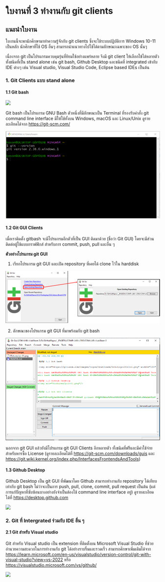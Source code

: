 # ใบงานที่ 3 ทำงานกับ git clients

## แนะนำใบงาน

ใบงานนี้จะพานักศึกษามาทำความรู้จักกับ git clients ซึ่งจะใช้ระบบปฏิบัติการ Windows 10-11 เป็นหลัก นักศึกษาที่ใช้ OS อื่นๆ สามารถนำแนวทางไปใช้ได้ตามลักษณะเฉพาะของ OS นั้นๆ

เนื่องจาก git เป็นโปรแกรมควบคุมรุ่นที่ยิยมใช้อย่างแพร่หลาย จึงมี git client ให้เลือกใข้ได้หลายตัว  ทั้งชนิดที่เป็น stand alone เช่น  git bash, Github Desktop และชนิดที่ integrated เข้ากับ IDE ต่างๆ เช่น Visual studio, Visual Studio Code, Eclipse based IDEs เป็นต้น

### 1. Git Clients แบบ stand alone

#### 1.1 Git bash

<img src="https://git-scm.com/images/logos/downloads/Git-Logo-2Color.png" width="120"/>

Git bash เป็นโปรแกรม GNU Bash ตัวหนึ่งที่มีลักษณะเป็น Terminal ที่รองรับคำสั่ง git command line interface มีให้ใช้ทั้งบน Windows, macOS และ Linux/Unix  ดูรายละเอียดได้จาก <https://git-scm.com/>

<img src="Pictures/pic-01.png"/>


#### 1.2 Git GUI Clients

เมื่อเราติดตั้ง gitbash จะมีโปรแกรมอีกตัวที่เป็น GUI ติดมาด้วย (ชื่อว่า Git GUI) โดยจะมีส่วนติดต่อผู้ใช้แบบกราฟฟิกส์ สำหรับการ commit, push, pull และอื่น ๆ  

__ตัวอย่างโปรแกรม git GUI__
1. เรียกโปรแกรม git GUI และเปิด repository ที่เคยได้ clone ไว้ใน harddisk

<img src="Pictures/pic-02.png"/>

2. ลักษณะของโปรแกรม git GUI ที่มาพร้อมกับ git bash

<img src="Pictures/pic-03.png"/>

นอกจาก git GUI แล้วยังมีโปรแกรม git GUI Clients อีกหลายตัว ทั้งชนิดที่ฟรีและมีค่าใช้จ่ายสำหรับหารซื้อ License (ดูรายละเอียดได้ที่ https://git-scm.com/downloads/guis และ https://git.wiki.kernel.org/index.php/InterfacesFrontendsAndTools)

#### 1.3 Github Desktop

Github Desktop เป็น git GUI ที่พัฒนาโดย Github สามารถทำงานกับ repository ได้เทียบเท่ากับ git bash ไม่ว่าจะเป็นการ push, pull, clone, commit, pull request เป็นต้น (แต่การแก้ปัญหาที่ซับซ้อนบางอย่างยังจำเป็นต้องใช้ command line interface อยู่)  ดูรายละเอียดได้ที่ <https://desktop.github.com>  

<img src="https://desktop.github.com/images/github-desktop-screenshot-windows.png"/>

### 2. Git ที่ Intergrated ร่วมกับ IDE อื่น ๆ

#### 2.1 Git สำหรับ Visual studio

Git สำหรับ Visual studio เป็น extension ที่ติดตั้งบน Microsoft Visual Studio ที่ช่วยอำนวยความสะดวกในการทำงานกับ git ได้อย่างราบรื่นและรวดเร็ว สามารถศึกษาเพิ่มเติมได้จาก <https://learn.microsoft.com/en-us/visualstudio/version-control/git-with-visual-studio?view=vs-2022> หรือ <https://visualstudio.microsoft.com/vs/github/>




<img src="https://visualstudio.microsoft.com/wp-content/uploads/2021/08/image4.jpg">

